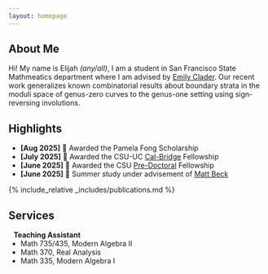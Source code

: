 ```yaml
---
layout: homepage
---
```


## About Me

Hi! My name is Elijah *(any/all)*, I am a student in San Francisco State Mathmeatics department where I am advised by [Emily Clader](https://sites.google.com/site/emilyclader/home). Our recent work generalizes known combinatorial results about boundary strata in the moduli space of genus-zero curves to the genus-one setting using sign-reversing involutions.

<!--- ## Research Interests !-->
## Highlights

- **[Aug 2025]** 🎉  Awarded the Pamela Fong Scholarship 
- **[July 2025]** 🎉  Awarded the CSU-UC [Cal-Bridge](https://calbridge.org/undergraduate-program/) Fellowship
- **[June 2025]** 🎉  Awarded the CSU [Pre-Doctoral](https://fellowships.sfsu.edu/california-pre-doctoral-program) Fellowship
- **[June 2025]** 📓  Summer study under advisement of [Matt Beck](https://matthbeck.github.io/420.html)

{% include_relative _includes/publications.md %}
## Services
<h4 style="margin:0 10px 0;">Teaching Assistant</h4>
<ul style="margin:0 0 5px;">
  <li>Math 735/435, Modern Algebra II</li>
  <li>Math 370, Real Analysis</li>
  <li>Math 335, Modern Algebra I</li>
</ul>
